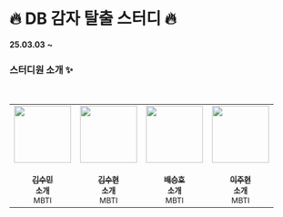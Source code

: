 # :fire: DB 감자 탈출 스터디 :fire:
**25.03.03** **~**

### 스터디원 소개 :sparkles:
<br/>

<table>
  <tr>
  <td align="center"><a href="https://github.com/shoomon"><img src="https://avatars.githubusercontent.com/u/96561442?v=4" width="100px;" alt=""/><br />
      <br /><sub><b>김수민</b></sub></a><br /><sub><b>소개</b><br>MBTI</br></sub></td>
    
  <td align="center"><a href="https://github.com/KSH00610"><img src="https://avatars.githubusercontent.com/u/91456820?v=4" width="100px;" alt=""/><br />
      <br /><sub><b>김수현</b></sub></a><br /><sub><b>소개</b><br>MBTI</br></sub></td>
    
  <td align="center"><a href="https://github.com/initmumu"><img src="https://avatars.githubusercontent.com/u/96606378?v=4" width="100px;" alt=""/><br />
      <br /><sub><b>배승호</b></sub></a><br /><sub><b>소개</b><br>MBTI</br></sub></td>

  <td align="center"><a href="https://github.com/column-wise"><img src="https://avatars.githubusercontent.com/u/61263933?v=4" width="100px;" alt=""/><br />
      <br /><sub><b>이주현</b></sub></a><br /><sub><b>소개</b><br>MBTI</br></sub></td>
  </tr>
